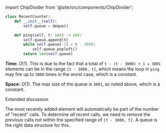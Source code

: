 import ChipDivider from '@site/src/components/ChipDivider';

```python
class RecentCounter:
    def __init__(self):
        self.queue = deque()

    def ping(self, t: int) -> int:
        self.queue.append(t)
        while self.queue[-1] < t - 3000:
            self.queue.popleft()
        return len(self.queue)
```

**Time:** $O(1)$. This is due to the fact that a total of `t - (t - 3000) + 1 = 3001` elements can be in the range `[t - 3000, t]`, which means the loop in `ping` may fire up to `3000` times in the worst case, which is a constant.

**Space:** $O(1)$. The max size of the queue is `3001`, as noted above, which is a constant.

<ChipDivider>Extended discussion</ChipDivider> 

The most recently added element will automatically be part of the number of "recent" calls. To determine *all* recent calls, we need to remove the *previous* calls not within the specified range of `[t - 3000, t]`. A queue is the right data structure for this.